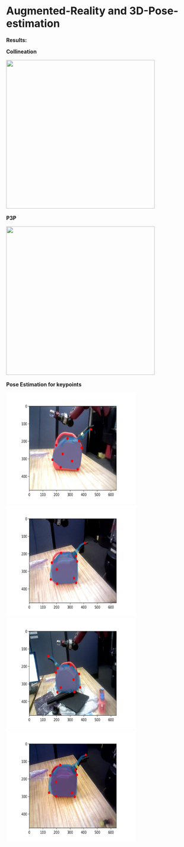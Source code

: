 # Augmented-Reality and 3D-Pose-estimation

**Results:**

**Collineation**

 <img src="bird_collineation.gif" width="400" height="400"/>


**P3P**

 <img src="bird_P3P.gif" width="400" height="400"/>



**Pose Estimation for keypoints**

 <img src="train_10.jpg" width="350" height="300"/>
 <img src="train_13.jpg" width="350" height="300"/>
 <img src="train_136.jpg" width="350" height="300"/>
 <img src="train_18.jpg" width="350" height="300"/>

